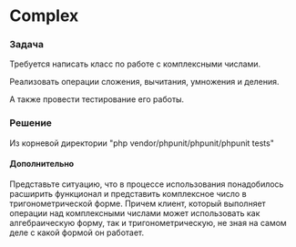 # Complex

### Задача

Требуется написать класс по работе с комплексными числами.

Реализовать операции сложения, вычитания, умножения и деления.

А также провести тестирование его работы. 

### Решение
Из корневой директории "php vendor/phpunit/phpunit/phpunit tests"

#### Дополнительно
Представьте ситуацию, что в процессе использования понадобилось расширить функционал и представить комплексное число в тригонометрической форме. Причем клиент, который выполняет операции над комплексными числами может использовать как алгебраическую форму, так и тригонометрическую, не зная на самом деле с какой формой он работает.

